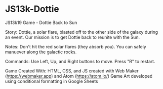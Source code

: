 # JS13k-Dottie
JS13k19 Game - Dottie Back to Sun

Story:
  Dottie, a solar flare, blasted off to the other side of the galaxy during an event. Our mission is to get Dottie back to reunite with the Sun.

Notes:
  Don't hit the red solar flares (they absorb you). You can safely manuever along the galactic rocks.

Commands:
  Use Left, Up, and Right buttons to move. Press "R" to restart.

Game Created With:
  HTML, CSS, and JS created with Web Maker (https://webmaker.app) and Atom (https://atom.io/)
  Game Art developed using conditional formatting in Google Sheets
